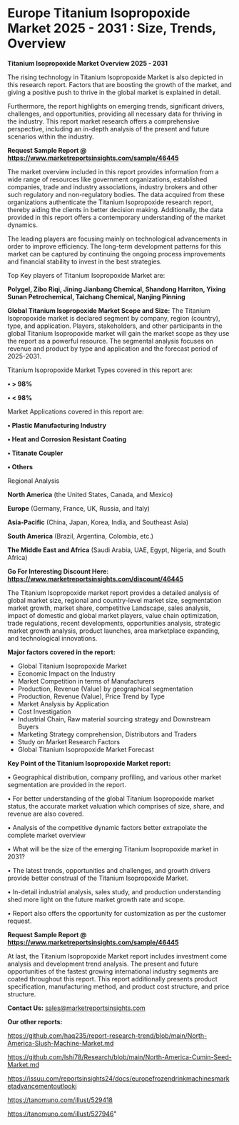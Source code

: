 # Europe Titanium Isopropoxide Market 2025 - 2031 : Size, Trends, Overview

<Strong> Titanium Isopropoxide Market Overview 2025 - 2031</strong>

The rising technology in Titanium Isopropoxide Market is also depicted in this research report. Factors that are boosting the growth of the market, and giving a positive push to thrive in the global market is explained in detail.

Furthermore, the report highlights on emerging trends, significant drivers, challenges, and opportunities, providing all necessary data for thriving in the industry. This report market research offers a comprehensive perspective, including an in-depth analysis of the present and future scenarios within the industry.

<strong>Request Sample Report @ <a href=https://www.marketreportsinsights.com/sample/46445>https://www.marketreportsinsights.com/sample/46445</a></strong>

The market overview included in this report provides information from a wide range of resources like government organizations, established companies, trade and industry associations, industry brokers and other such regulatory and non-regulatory bodies. The data acquired from these organizations authenticate the Titanium Isopropoxide research report, thereby aiding the clients in better decision making. Additionally, the data provided in this report offers a contemporary understanding of the market dynamics.

The leading players are focusing mainly on technological advancements in order to improve efficiency. The long-term development patterns for this market can be captured by continuing the ongoing process improvements and financial stability to invest in the best strategies.

Top Key players of Titanium Isopropoxide Market are:

<strong>Polygel, Zibo Riqi, Jining Jianbang Chemical, Shandong Harriton, Yixing Sunan Petrochemical, Taichang Chemical, Nanjing Pinning</strong>

<strong><b>Global Titanium Isopropoxide Market Scope and Size:</b></strong>
The Titanium Isopropoxide market is declared segment by company, region (country), type, and application. Players, stakeholders, and other participants in the global Titanium Isopropoxide market will gain the market scope as they use the report as a powerful resource. The segmental analysis focuses on revenue and product by type and application and the forecast period of 2025-2031.

Titanium Isopropoxide Market Types covered in this report are:

<strong>•  > 98%

•  < 98%</strong>

Market Applications covered in this report are:

<strong>•  Plastic Manufacturing Industry

•  Heat and Corrosion Resistant Coating

•  Titanate Coupler

•  Others</strong> 

Regional Analysis

<strong>North America</strong> (the United States, Canada, and Mexico)

<strong>Europe</strong> (Germany, France, UK, Russia, and Italy)

<strong>Asia-Pacific</strong> (China, Japan, Korea, India, and Southeast Asia)

<strong>South America</strong> (Brazil, Argentina, Colombia, etc.)

<strong>The Middle East and Africa</strong> (Saudi Arabia, UAE, Egypt, Nigeria, and South Africa)

<strong>Go For Interesting Discount Here: <a href=https://www.marketreportsinsights.com/discount/46445>https://www.marketreportsinsights.com/discount/46445</a></strong>

The Titanium Isopropoxide market report provides a detailed analysis of global market size, regional and country-level market size, segmentation market growth, market share, competitive Landscape, sales analysis, impact of domestic and global market players, value chain optimization, trade regulations, recent developments, opportunities analysis, strategic market growth analysis, product launches, area marketplace expanding, and technological innovations.

<strong><b>Major factors covered in the report:</b></strong>
<ul>
  <li>Global Titanium Isopropoxide Market </li>
  <li>Economic Impact on the Industry</li>
  <li>Market Competition in terms of Manufacturers</li>
  <li>Production, Revenue (Value) by geographical segmentation</li>
  <li>Production, Revenue (Value), Price Trend by Type</li>
  <li>Market Analysis by Application</li>
  <li>Cost Investigation</li>
  <li>Industrial Chain, Raw material sourcing strategy and Downstream Buyers</li>
  <li>Marketing Strategy comprehension, Distributors and Traders</li>
  <li>Study on Market Research Factors</li>
  <li>Global Titanium Isopropoxide Market Forecast</li>
</ul>

<strong><b>Key Point of the Titanium Isopropoxide Market report:</b></strong>

• Geographical distribution, company profiling, and various other market segmentation are provided in the report.

• For better understanding of the global Titanium Isopropoxide market status, the accurate market valuation which comprises of size, share, and revenue are also covered.

• Analysis of the competitive dynamic factors better extrapolate the complete market overview

• What will be the size of the emerging Titanium Isopropoxide market in 2031?

• The latest trends, opportunities and challenges, and growth drivers provide better construal of the Titanium Isopropoxide Market.

• In-detail industrial analysis, sales study, and production understanding shed more light on the future market growth rate and scope.

• Report also offers the opportunity for customization as per the customer request.

<strong>Request Sample Report @ <a href=https://www.marketreportsinsights.com/sample/46445>https://www.marketreportsinsights.com/sample/46445</a></strong>

At last, the Titanium Isopropoxide Market report includes investment come analysis and development trend analysis. The present and future opportunities of the fastest growing international industry segments are coated throughout this report. This report additionally presents product specification, manufacturing method, and product cost structure, and price structure.

<strong>Contact Us:</strong>
sales@marketreportsinsights.com

<strong>Our other reports:</strong>

<a href=https://github.com/haq235/report-research-trend/blob/main/North-America-Slush-Machine-Market.md>https://github.com/haq235/report-research-trend/blob/main/North-America-Slush-Machine-Market.md</a>

<a href=https://github.com/Ishi78/Research/blob/main/North-America-Cumin-Seed-Market.md>https://github.com/Ishi78/Research/blob/main/North-America-Cumin-Seed-Market.md</a>

<a href=https://issuu.com/reportsinsights24/docs/europefrozendrinkmachinesmarketadvancementoutlooki>https://issuu.com/reportsinsights24/docs/europefrozendrinkmachinesmarketadvancementoutlooki</a>

<a href=https://tanomuno.com/illust/529418>https://tanomuno.com/illust/529418</a>

<a href=https://tanomuno.com/illust/527946>https://tanomuno.com/illust/527946</a>"
